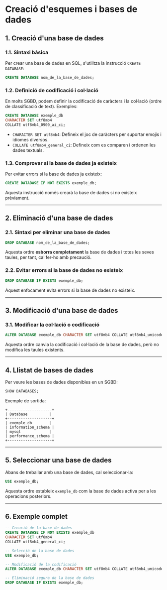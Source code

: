 # Creació d'esquemes i bases de dades

## 1. Creació d'una base de dades

### **1.1. Sintaxi bàsica**

Per crear una base de dades en SQL, s'utilitza la instrucció `CREATE DATABASE`:

```sql
CREATE DATABASE nom_de_la_base_de_dades;
```

### **1.2. Definició de codificació i col·lació**

En molts SGBD, podem definir la codificació de caràcters i la col·lació (ordre de classificació de text). Exemples:

```sql
CREATE DATABASE exemple_db
CHARACTER SET utf8mb4
COLLATE utf8mb4_0900_ai_ci;
```

- `CHARACTER SET utf8mb4`: Defineix el joc de caràcters per suportar emojis i idiomes diversos.
- `COLLATE utf8mb4_general_ci`: Defineix com es comparen i ordenen les dades textuals.

### **1.3. Comprovar si la base de dades ja existeix**

Per evitar errors si la base de dades ja existeix:

```sql
CREATE DATABASE IF NOT EXISTS exemple_db;
```

Aquesta instrucció només crearà la base de dades si no existeix prèviament.

---

## 2. Eliminació d'una base de dades

### **2.1. Sintaxi per eliminar una base de dades**

```sql
DROP DATABASE nom_de_la_base_de_dades;
```

Aquesta ordre **esborra completament** la base de dades i totes les seves taules, per tant, cal fer-ho amb precaució.

### **2.2. Evitar errors si la base de dades no existeix**

```sql
DROP DATABASE IF EXISTS exemple_db;
```

Aquest enfocament evita errors si la base de dades no existeix.

---

## 3. Modificació d'una base de dades

### **3.1. Modificar la col·lació o codificació**

```sql
ALTER DATABASE exemple_db CHARACTER SET utf8mb4 COLLATE utf8mb4_unicode_ci;
```

Aquesta ordre canvia la codificació i col·lació de la base de dades, però no modifica les taules existents.

---

## 4. Llistat de bases de dades

Per veure les bases de dades disponibles en un SGBD:

```sql
SHOW DATABASES;
```

Exemple de sortida:

```
+--------------------+
| Database          |
+--------------------+
| exemple_db        |
| information_schema |
| mysql             |
| performance_schema |
+--------------------+
```

---

## 5. Seleccionar una base de dades

Abans de treballar amb una base de dades, cal seleccionar-la:

```sql
USE exemple_db;
```

Aquesta ordre estableix `exemple_db` com la base de dades activa per a les operacions posteriors.

---

## 6. Exemple complet

```sql
-- Creació de la base de dades
CREATE DATABASE IF NOT EXISTS exemple_db
CHARACTER SET utf8mb4
COLLATE utf8mb4_general_ci;

-- Selecció de la base de dades
USE exemple_db;

-- Modificació de la codificació
ALTER DATABASE exemple_db CHARACTER SET utf8mb4 COLLATE utf8mb4_unicode_ci;

-- Eliminació segura de la base de dades
DROP DATABASE IF EXISTS exemple_db;
```
